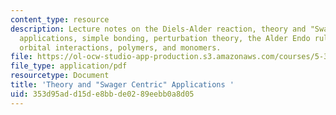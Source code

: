 ```yaml
---
content_type: resource
description: Lecture notes on the Diels-Alder reaction, theory and "Swager Centric"
  applications, simple bonding, perturbation theory, the Alder Endo rule, secondary
  orbital interactions, polymers, and monomers.
file: https://ol-ocw-studio-app-production.s3.amazonaws.com/courses/5-37-introduction-to-organic-synthesis-laboratory-spring-2009/353d95add15de8bbde0289eebb0a8d05_MIT5_37s09_lec02_Mod7.pdf
file_type: application/pdf
resourcetype: Document
title: 'Theory and "Swager Centric" Applications '
uid: 353d95ad-d15d-e8bb-de02-89eebb0a8d05
---
```

